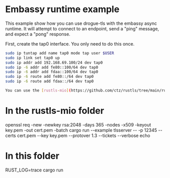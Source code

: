 # Embassy runtime example

This example show how you can use drogue-tls with the embassy async runtime. It will attempt to connect to an endpoint, send a "ping" message, and expect a "pong" response.

First, create the tap0 interface. You only need to do this once.

```sh
sudo ip tuntap add name tap0 mode tap user $USER
sudo ip link set tap0 up
sudo ip addr add 192.168.69.100/24 dev tap0
sudo ip -6 addr add fe80::100/64 dev tap0
sudo ip -6 addr add fdaa::100/64 dev tap0
sudo ip -6 route add fe80::/64 dev tap0
sudo ip -6 route add fdaa::/64 dev tap0

You can use the [rustls-mio](https://github.com/ctz/rustls/tree/main/rustls-mio) server example to test it as follows:

```
# In the rustls-mio folder
openssl req -new -newkey rsa:2048 -days 365 -nodes -x509 -keyout key.pem -out cert.pem -batch
cargo run --example tlsserver -- -p 12345 --certs cert.pem --key key.pem --protover 1.3 --tickets --verbose echo

# In this folder
RUST_LOG=trace cargo run
```

